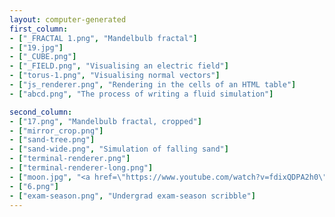 ```yaml
---
layout: computer-generated
first_column:
- ["_FRACTAL 1.png", "Mandelbulb fractal"]
- ["19.jpg"]
- ["_CUBE.png"]
- ["_FIELD.png", "Visualising an electric field"]
- ["torus-1.png", "Visualising normal vectors"]
- ["js_renderer.png", "Rendering in the cells of an HTML table"]
- ["abcd.png", "The process of writing a fluid simulation"]

second_column:
- ["17.png", "Mandelbulb fractal, cropped"]
- ["mirror_crop.png"]
- ["sand-tree.png"]
- ["sand-wide.png", "Simulation of falling sand"]
- ["terminal-renderer.png"]
- ["terminal-renderer-long.png"]
- ["moon.jpg", "<a href=\"https://www.youtube.com/watch?v=fdixQDPA2h0\">Moon</a>"]
- ["6.png"]
- ["exam-season.png", "Undergrad exam-season scribble"]
---
```

